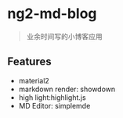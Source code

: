 # ng2-md-blog 
> 业余时间写的小博客应用  


## Features

- material2
- markdown render: showdown
- high light:highlight.js
- MD Editor: simplemde
